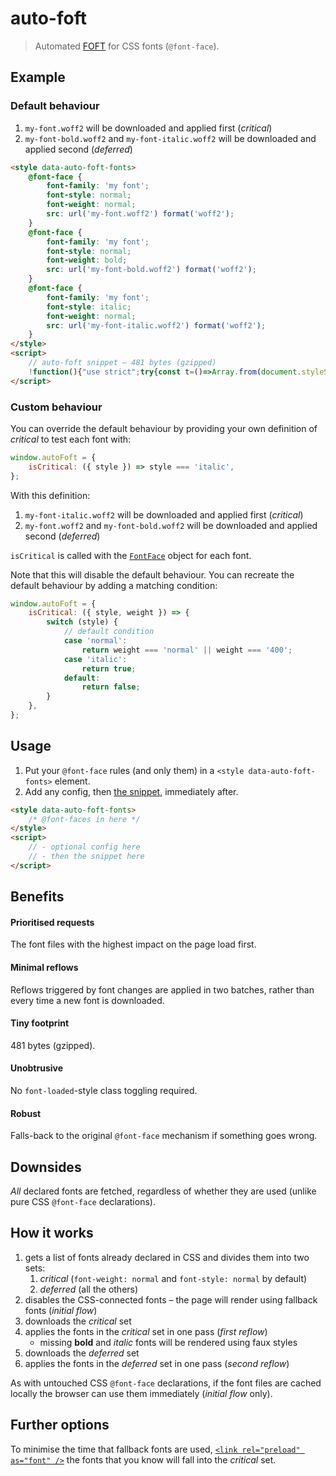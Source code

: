 # auto-foft

> Automated [FOFT](https://www.zachleat.com/web/foft) for CSS fonts (`@font-face`).

## Example

### Default behaviour

1. `my-font.woff2` will be downloaded and applied first (_critical_)
2. `my-font-bold.woff2` and `my-font-italic.woff2` will be downloaded and applied second (_deferred_)

```html
<style data-auto-foft-fonts>
    @font-face {
        font-family: 'my font';
        font-style: normal;
        font-weight: normal;
        src: url('my-font.woff2') format('woff2');
    }
    @font-face {
        font-family: 'my font';
        font-style: normal;
        font-weight: bold;
        src: url('my-font-bold.woff2') format('woff2');
    }
    @font-face {
        font-family: 'my font';
        font-style: italic;
        font-weight: normal;
        src: url('my-font-italic.woff2') format('woff2');
    }
</style>
<script>
    // auto-foft snippet – 481 bytes (gzipped)
    !function(){"use strict";try{const t=()=>Array.from(document.styleSheets).find((o=>void 0!==o.ownerNode.dataset.autoFoftFonts));var o,e;const r=null!==(e=null===(o=window.autoFoft)||void 0===o?void 0:o.isCritical)&&void 0!==e?e:({style:o,weight:e})=>"normal"===o&&("normal"===e||"400"===e),n=o=>o.reduce((({critical:o,deferred:e},t)=>(r(t)?o.push(t):e.push(t),{critical:o,deferred:e})),{critical:[],deferred:[]}),d=o=>Promise.all(o.map((o=>(o.load(),o.loaded)))).then((()=>{requestAnimationFrame((()=>{o.forEach((o=>{document.fonts.add(o)}))}))}));if("fonts"in document){const o=t();if(o)try{const e=Array.from(document.fonts);o.disabled=!0;const{critical:t,deferred:r}=n(e);d(t).then((()=>{d(r)}))}catch(e){console.error(e),o.disabled=!1}else console.warn("Could not find '[data-auto-foft-fonts]' stylesheet.")}}catch(o){console.error(o)}}();
</script>
```

### Custom behaviour

You can override the default behaviour by providing your own definition of _critical_ to test each font with:

```js
window.autoFoft = {
    isCritical: ({ style }) => style === 'italic',
};
```

With this definition:

1. `my-font-italic.woff2` will be downloaded and applied first (_critical_)
2. `my-font.woff2` and `my-font-bold.woff2` will be downloaded and applied second (_deferred_)

`isCritical` is called with the [`FontFace`](https://developer.mozilla.org/en-US/docs/Web/API/FontFace) object for each font.

Note that this will disable the default behaviour. You can recreate the default behaviour by adding a matching condition:

```js
window.autoFoft = {
    isCritical: ({ style, weight }) => {
        switch (style) {
            // default condition
            case 'normal':
                return weight === 'normal' || weight === '400';
            case 'italic':
                return true;
            default:
                return false;
        }
    },
};
```

## Usage

1. Put your `@font-face` rules (and only them) in a `<style data-auto-foft-fonts>` element.
2. Add any config, then [the snippet](dist/snippet.min.js), immediately after.

```html
<style data-auto-foft-fonts>
    /* @font-faces in here */
</style>
<script>
    // - optional config here
    // - then the snippet here
</script>
```

## Benefits

#### Prioritised requests

The font files with the highest impact on the page load first.

#### Minimal reflows

Reflows triggered by font changes are applied in two batches, rather than every time a new font is downloaded.

#### Tiny footprint

481 bytes (gzipped).

#### Unobtrusive

No `font-loaded`-style class toggling required.

#### Robust

Falls-back to the original `@font-face` mechanism if something goes wrong.

## Downsides

_All_ declared fonts are fetched, regardless of whether they are used (unlike pure CSS `@font-face` declarations).

## How it works

1. gets a list of fonts already declared in CSS and divides them into two sets:
    1. _critical_ (`font-weight: normal` and `font-style: normal` by default)
    2. _deferred_ (all the others)
2. disables the CSS-connected fonts – the page will render using fallback fonts (_initial flow_)
3. downloads the _critical_ set
4. applies the fonts in the _critical_ set in one pass (_first reflow_)
    - missing **bold** and _italic_ fonts will be rendered using faux styles
5. downloads the _deferred_ set
6. applies the fonts in the _deferred_ set in one pass (_second reflow_)

As with untouched CSS `@font-face` declarations, if the font files are cached locally the browser can use them immediately (_initial flow_ only).

## Further options

To minimise the time that fallback fonts are used, [`<link rel="preload" as="font" />`](https://developer.mozilla.org/en-US/docs/Web/HTML/Preloading_content) the fonts that you know will fall into the _critical_ set.
